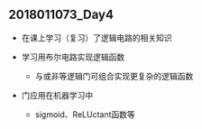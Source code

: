 ## 2018011073_Day4

- 在课上学习（复习）了逻辑电路的相关知识
- 学习用布尔电路实现逻辑函数
  - 与或非等逻辑门可组合实现更复杂的逻辑函数

- 门应用在机器学习中
  - sigmoid、ReLUctant函数等

